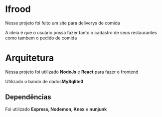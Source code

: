 # Ifrood

<p>Nesse projeto foi feito um site para deliverys de comida </p>
<p>A ideia é que o usuário possa fazer tanto o cadastro de seus restaurantes como tambem o pedido de comida</p>

<h1>Arquitetura</h2>

<p>Nessa projeto foi utilizado <strong>NodeJs</strong> e <strong>React</strong> para fazer o frontend </p>
<p>Utilizado o bando de dados<strong>MySqlite3</strong></p>

<h2>Dependências</h2>

<p>Foi utilizado <strong>Express, Nodemon, Knex</strong> e <strong> nunjunk </strong>
